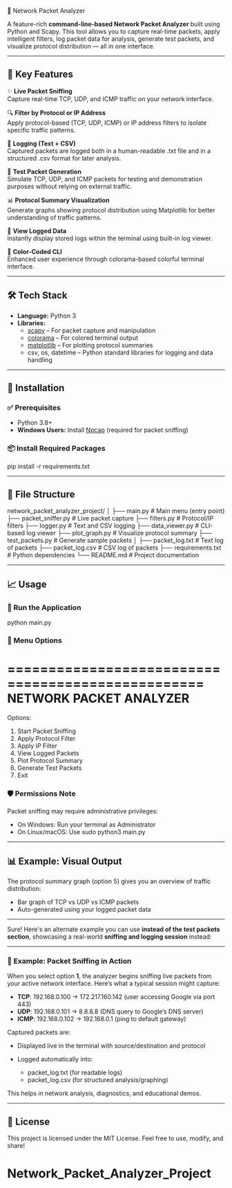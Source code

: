  🧠 Network Packet Analyzer

A feature-rich **command-line-based Network Packet Analyzer** built using Python and Scapy. This tool allows you to capture real-time packets, apply intelligent filters, log packet data for analysis, generate test packets, and visualize protocol distribution — all in one interface.

---

## 📌 Key Features

✨ **Live Packet Sniffing**  
Capture real-time TCP, UDP, and ICMP traffic on your network interface.

🔍 **Filter by Protocol or IP Address**  
Apply protocol-based (TCP, UDP, ICMP) or IP address filters to isolate specific traffic patterns.

📝 **Logging (Text + CSV)**  
Captured packets are logged both in a human-readable .txt file and in a structured .csv format for later analysis.

🧪 **Test Packet Generation**  
Simulate TCP, UDP, and ICMP packets for testing and demonstration purposes without relying on external traffic.

📊 **Protocol Summary Visualization**  
Generate graphs showing protocol distribution using Matplotlib for better understanding of traffic patterns.

👀 **View Logged Data**  
Instantly display stored logs within the terminal using built-in log viewer.

🎨 **Color-Coded CLI**  
Enhanced user experience through colorama-based colorful terminal interface.

---

## 🛠️ Tech Stack

- **Language:** Python 3
- **Libraries:**
  - [scapy](https://scapy.net) – For packet capture and manipulation
  - [colorama](https://pypi.org/project/colorama/) – For colored terminal output
  - [matplotlib](https://matplotlib.org/) – For plotting protocol summaries
  - csv, os, datetime – Python standard libraries for logging and data handling

---

## 🧾 Installation

### ✅ Prerequisites

- Python 3.8+
- **Windows Users:** Install [Npcap](https://nmap.org/npcap/) (required for packet sniffing)

### 📦 Install Required Packages
pip install -r requirements.txt

---

## 📂 File Structure

network_packet_analyzer_project/
│
├── main.py                  # Main menu (entry point)
├── packet_sniffer.py        # Live packet capture
├── filters.py               # Protocol/IP filters
├── logger.py                # Text and CSV logging
├── data_viewer.py           # CLI-based log viewer
├── plot_graph.py            # Visualize protocol summary
├── test_packets.py          # Generate sample packets
│
├── packet_log.txt           # Text log of packets
├── packet_log.csv           # CSV log of packets
├── requirements.txt         # Python dependencies
└── README.md                # Project documentation

---

## 📈 Usage

### 🚀 Run the Application
python main.py


### 🧭 Menu Options

==================================================
           NETWORK PACKET ANALYZER
==================================================

Options:
1. Start Packet Sniffing
2. Apply Protocol Filter
3. Apply IP Filter
4. View Logged Packets
5. Plot Protocol Summary
6. Generate Test Packets
7. Exit

### 🛡️ Permissions Note

Packet sniffing may require administrative privileges:

* On Windows: Run your terminal as Administrator
* On Linux/macOS: Use sudo python3 main.py

---

## 📊 Example: Visual Output

The protocol summary graph (option 5) gives you an overview of traffic distribution:

* Bar graph of TCP vs UDP vs ICMP packets
* Auto-generated using your logged packet data

---

Sure! Here's an alternate example you can use **instead of the test packets section**, showcasing a real-world **sniffing and logging session** instead:

---

### 🧪 Example: Packet Sniffing in Action

When you select option **1**, the analyzer begins sniffing live packets from your active network interface. Here’s what a typical session might capture:

* **TCP**: 192.168.0.100 → 172.217.160.142 (user accessing Google via port 443)
* **UDP**: 192.168.0.101 → 8.8.8.8 (DNS query to Google’s DNS server)
* **ICMP**: 192.168.0.102 → 192.168.0.1 (ping to default gateway)

Captured packets are:

* Displayed live in the terminal with source/destination and protocol
* Logged automatically into:

  * packet_log.txt (for readable logs)
  * packet_log.csv (for structured analysis/graphing)

This helps in network analysis, diagnostics, and educational demos.

---

## 📜 License

This project is licensed under the MIT License.
Feel free to use, modify, and share!

# Network_Packet_Analyzer_Project

